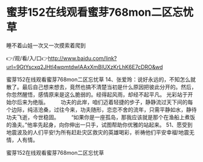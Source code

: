 # 蜜芽152在线观看蜜芽768mon二区忘忧草
睡不着山娃一次又一次摸索着爬到

👉/观/看/入/口👉http://www.baidu.com/link?url=9GtYscxq2JHtl4wpmtdwIAAxXmBlUXzKrLhK6E7cDRO&wd

蜜芽152在线观看蜜芽768mon二区忘忧草	14、张爱玲：说好永远的，不知怎么就散了。最后自己想来想去，竟然也搞不清楚当初是什么原因把彼此分开的。然后，你忽然醒悟，感情原来是这么脆弱的。经得起风雨，却经不起平凡。
光彩站于开始尔后来为绝版。
　　功夫的此岸，咱们迈着轻捷的步子，静静流过天下间的每个边际，纯洁沧桑，过往今来，功夫随形，恋恋不舍的流年，只需平静如水，静待功夫飞逝，今世稳固。
　　“如果你是一座孤岛，那我应该就是那个在渔船上煮饭的渔夫。”他率先起身，向你伸出一只手，试图帮助你优雅的站起来。
	51、愿受到地震波及的人们平安!为所有赶赴灾区救灾的英雄喝彩，祈祷他们平安幸福!地震无情，人有情。

蜜芽152在线观看蜜芽768mon二区忘忧草
